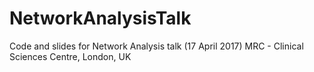 # NetworkAnalysisTalk

Code and slides for Network Analysis talk (17 April 2017)
MRC - Clinical Sciences Centre, London, UK

